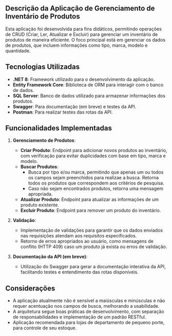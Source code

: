 ## Descrição da Aplicação de Gerenciamento de Inventário de Produtos
Esta aplicação foi desenvolvida para fins didáticos, permitindo operações de CRUD (Criar, Ler, Atualizar e Excluir) para gerenciar um inventário de produtos de maneira eficiente. O foco principal está em gerenciar os dados de produtos, que incluem informações como tipo, marca, modelo e quantidade.

## Tecnologias Utilizadas
- **.NET 8**: Framework utilizado para o desenvolvimento da aplicação.
- **Entity Framework Core**: Biblioteca de ORM para interagir com o banco de dados.
- **SQL Server**: Banco de dados utilizado para armazenar informações dos produtos.
- **Swagger**: Para documentação (em breve) e testes da API.
- **Postman**: Para realizar testes das rotas da API.

## Funcionalidades Implementadas

1. **Gerenciamento de Produtos**:
   - **Criar Produto**: Endpoint para adicionar novos produtos ao inventário, com verificação para evitar duplicidades com base em tipo, marca e modelo.
   - **Buscar Produtos**: 
     - Busca por tipo e/ou marca, permitindo que apenas um ou todos os campos sejam preenchidos para realizae a busca. Retorna todos os produtos que correspondem aos critérios de pesquisa.
     - Caso não sejam encontrados produtos, retorna uma mensagem apropriada.
   - **Atualizar Produto**: Endpoint para atualizar as informações de um produto existente.
   - **Excluir Produto**: Endpoint para remover um produto do inventário.

2. **Validação**:
   - Implementação de validações para garantir que os dados enviados nas requisições atendam aos requisitos especificados.
   - Retorno de erros apropriados ao usuário, como mensagens de conflito (HTTP 409) caso um produto já exista ou erros de validação.

3. **Documentação da API (em breve)**:
   - Utilização do Swagger para gerar a documentação interativa da API, facilitando testes e entendimento das rotas disponíveis.

## Considerações
- A aplicação atualmente não é sensível a maiúsculas e minúsculas e não requer acentuação nos campos de busca, melhorando a usabilidade.
- A arquitetura segue boas práticas de desenvolvimento, com separação de responsabilidades e implementação de um padrão RESTful.
- Aplicação recomendada para lojas de departamento de pequeno porte, para controle de seu estoque.
